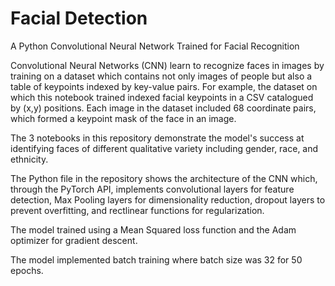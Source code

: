 # Facial Detection
A Python Convolutional Neural Network Trained for Facial Recognition

Convolutional Neural Networks (CNN) learn to recognize faces in images by training on a dataset which contains not only images of people but also a table of keypoints indexed by key-value pairs.  For example, the dataset on which this notebook trained indexed facial keypoints in a CSV catalogued by (x,y) positions.  Each image in the dataset included 68 coordinate pairs, which formed a keypoint mask of the face in an image.

The 3 notebooks in this repository demonstrate the model's success at identifying faces of different qualitative variety including gender, race, and ethnicity.  

The Python file in the repository shows the architecture of the CNN which, through the PyTorch API, implements convolutional layers for feature detection, Max Pooling layers for dimensionality reduction, dropout layers to prevent overfitting, and rectlinear functions for regularization.

The model trained using a Mean Squared loss function and the Adam optimizer for gradient descent.  

The model implemented batch training where batch size was 32 for 50 epochs.  
